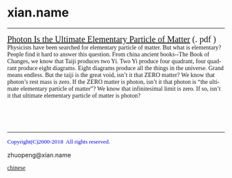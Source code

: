 # xian.name
<hr />
<span lang="EN-US" style="font-size: 15.0pt; font-family: Times New Roman">
    <a href="en/Photon%20Is%20the%20Ultimate%20Elementary%20Particle%20of%20Matter.pdf">Photon Is the Ultimate Elementary Particle of Matter</a></span><span style="font-size: 15.0pt; font-family: Times New Roman"> 
    (.
    <span class="style1">
pdf&nbsp;)</span></span>
    <font face="Times New Roman">
    <span lang="EN-US">Physicists have been searched for elementary particle of 
    matter. B</span>u<span lang="EN-US">t what is elementary? People find it hard to answer this question. 
    From china ancient books--The Book of Changes, we know that Taiji 
    produces two Yi. Two Yi produce four quadrant, four quadrant 
    produce eight diagrams. Eight diagrams produce all the things in the 
    universe. Grand means endless. But the taiji is the great void, isn’t 
    it that ZERO matter? We know that photon’s rest mass is zero. If the ZERO 
    matter is photon, isn’t it that photon is “the ultimate elementary particle 
    of matter”? We know that infinitesimal limit is zero. If so, isn’t it that 
    ultimate elementary particle of matter is photon?</span></font>
<p>&nbsp;</p>
<p>&nbsp;</p>
<hr />

<p><font face="Times New Roman" color="#0000FF"><span style="FONT-SIZE: 10pt; mso-hansi-font-family: Times New Roman">
Copyright(C)2000-2018&nbsp; All rights reserved.&nbsp;</span></font></p>
<p class="style2">zhuopeng@xian.name</p>
<p class="style2"><font face="Times New Roman">
    <a href="xian.MD">chinese</a></font></p>
